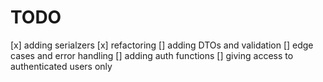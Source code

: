 # TODO
[x] adding serialzers 
[x]  refactoring
[] adding DTOs and validation
[] edge cases and error handling
[] adding auth functions 
[] giving access to authenticated users only

